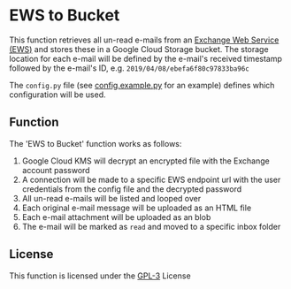 # EWS to Bucket
This function retrieves all un-read e-mails from an [Exchange Web Service (EWS)](https://docs.microsoft.com/en-us/exchange/client-developer/web-service-reference/ews-reference-for-exchange) and stores these in a Google Cloud Storage bucket. The storage location for each e-mail will be defined by the e-mail's received timestamp followed by the e-mail's ID, e.g. ```2019/04/08/ebefa6f80c97833ba96c```

The ```config.py``` file (see [config.example.py](config.example.py) for an example) defines which configuration will be used.

## Function
The 'EWS to Bucket' function works as follows:
1. Google Cloud KMS will decrypt an encrypted file with the Exchange account password 
2. A connection will be made to a specific EWS endpoint url with the user credentials from the config file and the decrypted password
3. All un-read e-mails will be listed and looped over
4. Each original e-mail message will be uploaded as an HTML file
5. Each e-mail attachment will be uploaded as an blob
6. The e-mail will be marked as ```read``` and moved to a specific inbox folder

## License
This function is licensed under the [GPL-3](https://www.gnu.org/licenses/gpl-3.0.en.html) License

